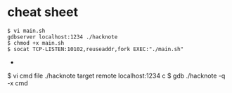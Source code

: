 # cheat sheet
```
$ vi main.sh
gdbserver localhost:1234 ./hacknote
$ chmod +x main.sh
$ socat TCP-LISTEN:10102,reuseaddr,fork EXEC:"./main.sh"
```
-
$ vi cmd
file ./hacknote
target remote localhost:1234
c
$ gdb ./hacknote -q -x cmd
